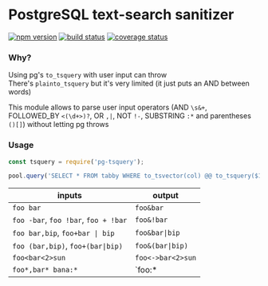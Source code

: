 # PostgreSQL text-search sanitizer

[![npm version][npm-image]][npm-url]
[![build status][travis-image]][travis-url]
[![coverage status][codecov-image]][codecov-url]

### Why?

Using pg's `to_tsquery` with user input can throw  
There's `plainto_tsquery` but it's very limited (it just puts an AND between words)

This module allows to parse user input operators (AND `\s&+`, FOLLOWED_BY `<(\d+>)?`, OR `,|`, NOT `!-`, SUBSTRING `:*` and parentheses `()[]`) without letting pg throws

### Usage
```js
const tsquery = require('pg-tsquery');

pool.query('SELECT * FROM tabby WHERE to_tsvector(col) @@ to_tsquery($1)', [tsquery(str)])
```

| inputs | output |
| --- | --- |
| `foo bar` | `foo&bar` |
| `foo -bar`, `foo !bar`, `foo + !bar` | `foo&!bar` |
| `foo bar,bip`, `foo+bar \| bip` | `foo&bar\|bip` |
| `foo (bar,bip)`, `foo+(bar\|bip)` | `foo&(bar\|bip)` |
| `foo<bar<2>sun` | `foo<->bar<2>sun` |
| `foo*,bar* bana:*` | `foo:*|bar:*&bana:*` |

[npm-image]: https://img.shields.io/npm/v/pg-tsquery.svg?style=flat-square
[npm-url]: https://www.npmjs.com/package/pg-tsquery
[travis-image]: https://img.shields.io/travis/caub/pg-tsquery.svg?style=flat-square
[travis-url]: https://travis-ci.org/caub/pg-tsquery
[codecov-image]: https://img.shields.io/codecov/c/github/caub/pg-tsquery.svg?style=flat-square
[codecov-url]: https://codecov.io/gh/caub/pg-tsquery
